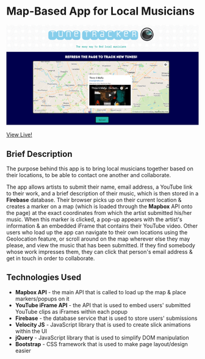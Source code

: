 # Map-Based App for Local Musicians

![Tune Tracker App](assets/images/TuneTracker_Screenshot.png)

 [View Live!](https://bereznd1.github.io/TuneTracker/) 

   
## Brief Description

The purpose behind this app is to bring local musicians together based on their locations, to be able to contact one another and collaborate.

The app allows artists to submit their name, email address, a YouTube link to their work, and a brief description of their music, which is then stored in a **Firebase** database. Their browser picks up on their current location & creates a marker on a map (which is loaded through the **Mapbox** API onto the page) at the exact coordinates from which the artist submitted his/her music. When this marker is clicked, a pop-up appears with the artist's information & an embedded iFrame that contains their YouTube video. Other users who load up the app can navigate to their own locations using the Geolocation feature, or scroll around on the map wherever else they may please, and view the music that has been submitted. If they find somebody whose work impresses them, they can click that person's email address & get in touch in order to collaborate. 

## Technologies Used

* **Mapbox API** - the main API that is called to load up the map & place markers/popups on it 
* **YouTube iFrame API** - the API that is used to embed users' submitted YouTube clips as iFrames within each popup
* **Firebase** - the database service that is used to store users' submissions
* **Velocity JS** - JavaScript library that is used to create slick animations within the UI
* **jQuery** - JavaScript library that is used to simplify DOM manipulation
* **Bootstrap** - CSS framework that is used to make page layout/design easier